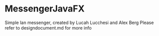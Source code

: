 # MessengerJavaFX
Simple lan messenger, created by Lucah Lucchesi and Alex Berg
Please refer to designdocument.md for more info
